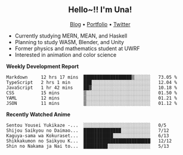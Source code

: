 <h2 align="center">
  Hello~!! I'm Una!
</h2>

<p align="center">
  <a href="https://anarchy.website/">Blog</a> &bull;
  <a href="https://una-ada.github.io/">Portfolio</a> &bull;
  <a href="https://twitter.com/xn__z7x">Twitter</a>
</p>

- Currently studying MERN, MEAN, and Haskell
- Planning to study WASM, Blender, and Unity
- Former physics and mathematics student at UWRF
- Interested in animation and color science

**Weekly Development Report**

<!--START_SECTION:waka-->

```text
Markdown     12 hrs 17 mins  ██████████████████▒░░░░░░   73.05 %
TypeScript   2 hrs 1 min     ███░░░░░░░░░░░░░░░░░░░░░░   12.04 %
JavaScript   1 hr 42 mins    ██▓░░░░░░░░░░░░░░░░░░░░░░   10.18 %
CSS          15 mins         ▒░░░░░░░░░░░░░░░░░░░░░░░░   01.50 %
YAML         12 mins         ▒░░░░░░░░░░░░░░░░░░░░░░░░   01.21 %
JSON         11 mins         ▒░░░░░░░░░░░░░░░░░░░░░░░░   01.12 %
```

<!--END_SECTION:waka-->

**Recently Watched Anime**

<!-- RECENT-ANIME:START -->

    Sentou Yousei Yukikaze -...  ░░░░░░░░░░░░░░░░░░░░░░░░░   0/5
    Shijou Saikyou no Daimao...  ██████████████░░░░░░░░░░░   7/12
    Kaguya-sama wa Kokuraset...  ███████████░░░░░░░░░░░░░░   6/13
    Shikkakumon no Saikyou K...  █████████████████████████   12/12
    Shin no Nakama ja Nai to...  █████████░░░░░░░░░░░░░░░░   5/13
<!-- RECENT-ANIME:END -->
